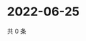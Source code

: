 # 2022-06-25

共 0 条

<!-- BEGIN WEIBO -->
<!-- 最后更新时间 Sat Jun 25 2022 21:14:44 GMT+0800 (China Standard Time) -->

<!-- END WEIBO -->
